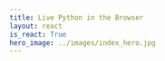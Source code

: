 ```yaml
---
title: Live Python in the Browser
layout: react
is_react: True
hero_image: ../images/index_hero.jpg
---
```

